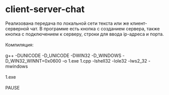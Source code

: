 # client-server-chat

Реализована передача по локальной сети текста или же клиент-серверной чат. В программе есть кнопка с созданием сервера, также кнопка с подключением к серверу,  строки для ввода ip-адреса и порта.
<br><br>
Компиляция:
<br><br>
g++ -DUNICODE -D_UNICODE -DWIN32 -D_WINDOWS -D_WIN32_WINNT=0x0600 -o 1.exe 1.cpp -lshell32 -lole32 -lws2_32 -mwindows
<br><br>
1.exe
<br><br>
PAUSE